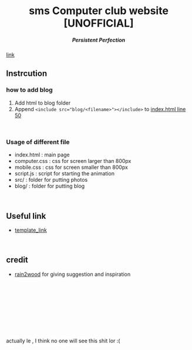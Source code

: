 <center> 
<h1> sms Computer club website [UNOFFICIAL] </h1> 
<h5> Persistent Perfection </h5>
</center>

[link](https://smsoss.github.io/computer_club_website)

## Instrcution ##
### how to add blog ###
1. Add html to blog folder 
2. Append ```<include src="blog/<filename>"></include>``` to [index.html line 50](https://github.com/SMSOSS/computer_club_website/blob/main/index.html#L50)

<br>

### Usage of different file ###
- index.html : main page 
- computer.css : css for screen larger than 800px
- mobile.css : css for screen smaller than 800px
- script.js : script for starting the animation
- src/ : folder for putting photos
- blog/ : folder for putting blog

<br>

## Useful link ##
- [template_link](https://www.figma.com/file/8OQAtE3RUPGVGrT2xW2MUq/website?node-id=0%3A1)


<br>

## credit ##
- [rain2wood](https://github.com/rain2wood) for giving suggestion and inspiration

<br>
<br>
<br>
<br>
<br>
<br>
<br>
<br>

actually le , I think no one will see this shit lor :(